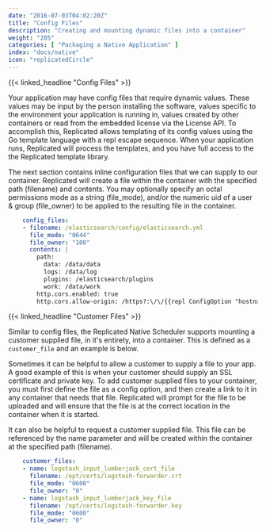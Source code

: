 ```yaml
---
date: "2016-07-03T04:02:20Z"
title: "Config Files"
description: "Creating and mounting dynamic files into a container"
weight: "205"
categories: [ "Packaging a Native Application" ]
index: "docs/native"
icon: "replicatedCircle"
---
```


{{< linked_headline "Config Files" >}}


Your application may have config files that require dynamic values. These values may be input by the person installing the software, values specific to the environment your application is running in, values created by other containers or read from the embedded license via the License API. To accomplish this, Replicated allows templating of its config values using the Go template language with a repl escape sequence. When your application runs, Replicated will process the templates, and you have full access to the the Replicated template library.

The next section contains inline configuration files that we can supply to our container. Replicated will create a file within the container with the specified path (filename) and contents. You may optionally specify an octal permissions mode as a string (file_mode), and/or the numeric uid of a user & group (file_owner) to be applied to the resulting file in the container.

```yaml
    config_files:
    - filename: /elasticsearch/config/elasticsearch.yml
      file_mode: "0644"
      file_owner: "100"
      contents: |
        path:
          data: /data/data
          logs: /data/log
          plugins: /elasticsearch/plugins
          work: /data/work
        http.cors.enabled: true
        http.cors.allow-origin: /https?:\/\/{{repl ConfigOption "hostname" }}(:[0-9]+)?/
```

{{< linked_headline "Customer Files" >}}

Similar to config files, the Replicated Native Scheduler supports mounting a customer supplied file, in it's entirety, into a container. This is defined as a `customer_file` and an example is below.

Sometimes it can be helpful to allow a customer to supply a file to your app. A good example of this is when your customer should supply an SSL certificate and private key. To add customer supplied files to your container, you must first define the file as a config option, and then create a link to it in any container that needs that file. Replicated will prompt for the file to be uploaded and will ensure that the file is at the correct location in the container when it is started.

It can also be helpful to request a customer supplied file. This file can be referenced by the name parameter and will be created within the container at the specified path (filename).

```yaml
    customer_files:
    - name: logstash_input_lumberjack_cert_file
      filename: /opt/certs/logstash-forwarder.crt
      file_mode: "0600"
      file_owner: "0"
    - name: logstash_input_lumberjack_key_file
      filename: /opt/certs/logstash-forwarder.key
      file_mode: "0600"
      file_owner: "0"
```
